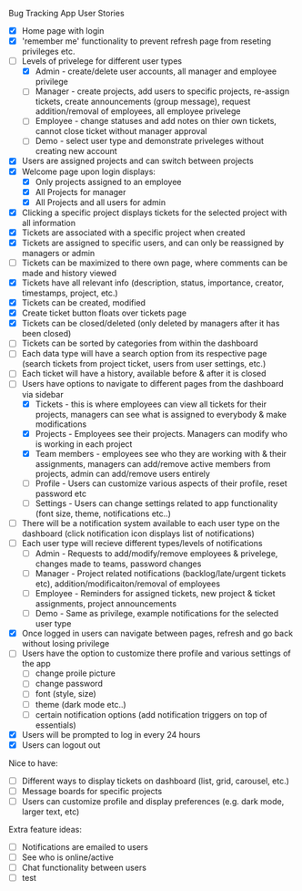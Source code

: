 Bug Tracking App User Stories

- [x] Home page with login
- [x] 'remember me' functionality to prevent refresh page from reseting privileges etc.
- [ ] Levels of privelege for different user types
    - [x] Admin - create/delete user accounts, all manager and employee privilege
    - [ ] Manager - create projects, add users to specific projects, re-assign tickets, create announcements (group message), request addition/removal of employees, all employee privelege
    - [ ] Employee - change statuses and add notes on thier own tickets, cannot close ticket without manager approval
    - [ ] Demo - select user type and demonstrate priveleges without creating new account
- [x] Users are assigned projects and can switch between projects
- [x] Welcome page upon login displays:
    - [x] Only projects assigned to an employee
    - [x] All Projects for manager
    - [x] All Projects and all users for admin
- [x] Clicking a specific project displays tickets for the selected project with all information
- [x] Tickets are associated with a specific project when created
- [x] Tickets are assigned to specific users, and can only be reassigned by managers or admin
- [ ] Tickets can be maximized to there own page, where comments can be made and history viewed
- [x] Tickets have all relevant info (description, status, importance, creator, timestamps, project, etc.)
- [x] Tickets can be created, modified
- [x] Create ticket button floats over tickets page
- [x] Tickets can be closed/deleted (only deleted by managers after it has been closed)
- [ ] Tickets can be sorted by categories from within the dashboard
- [ ] Each data type will have a search option from its respective page (search tickets from project ticket, users from user settings, etc.)
- [ ] Each ticket will have a history, available before & after it is closed
- [ ] Users have options to navigate to different pages from the dashboard via sidebar
    - [x] Tickets - this is where employees can view all tickets for their projects, managers can see what is assigned to everybody & make modifications
    - [x] Projects - Employees see their projects. Managers can modify who is working in each project
    - [x] Team members - employees see who they are working with & their assignments, managers can add/remove active members from projects, admin can add/remove users entirely
    - [ ] Profile - Users can customize various aspects of their profile, reset password etc
    - [ ] Settings - Users can change settings related to app functionality (font size, theme, notifications etc..)
- [ ] There will be a notification system available to each user type on the dashboard (click notification icon displays list of notifications)
- [ ] Each user type will recieve different types/levels of notifications
    - [ ] Admin - Requests to add/modify/remove employees & privelege, changes made to teams, password changes
    - [ ] Manager - Project related notifications (backlog/late/urgent tickets etc), addition/modificaiton/removal of employees
    - [ ] Employee - Reminders for assigned tickets, new project & ticket assignments, project announcements
    - [ ] Demo - Same as privilege, example notifications for the selected user type
- [x] Once logged in users can navigate between pages, refresh and go back without losing privilege
- [ ] Users have the option to customize there profile and various settings of the app
    - [ ] change proile picture
    - [ ] change password
    - [ ] font (style, size)
    - [ ] theme (dark mode etc..)
    - [ ] certain notification options (add notification triggers on top of essentials)
- [x] Users will be prompted to log in every 24 hours
- [x] Users can logout out

Nice to have:
- [ ] Different ways to display tickets on dashboard (list, grid, carousel, etc.)
- [ ] Message boards for specific projects
- [ ] Users can customize profile and display preferences (e.g. dark mode, larger text, etc)

Extra feature ideas:
- [ ] Notifications are emailed to users
- [ ] See who is online/active
- [ ] Chat functionality between users
- [ ] test